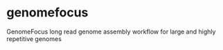# genomefocus
GenomeFocus long read genome assembly workflow for large and highly repetitive genomes
